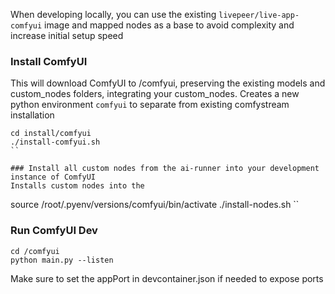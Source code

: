 When developing locally, you can use the existing `livepeer/live-app-comfyui` image and mapped nodes as a base to avoid complexity and increase initial setup speed

### Install ComfyUI
This will download ComfyUI to /comfyui, preserving the existing models and custom_nodes folders, integrating your custom_nodes. 
Creates a new python environment `comfyui` to separate from existing comfystream installation
```
cd install/comfyui
./install-comfyui.sh
``

### Install all custom nodes from the ai-runner into your development instance of ComfyUI
Installs custom nodes into the 
```
source /root/.pyenv/versions/comfyui/bin/activate
./install-nodes.sh
``

### Run ComfyUI Dev
```
cd /comfyui
python main.py --listen
```

Make sure to set the appPort in devcontainer.json if needed to expose ports 